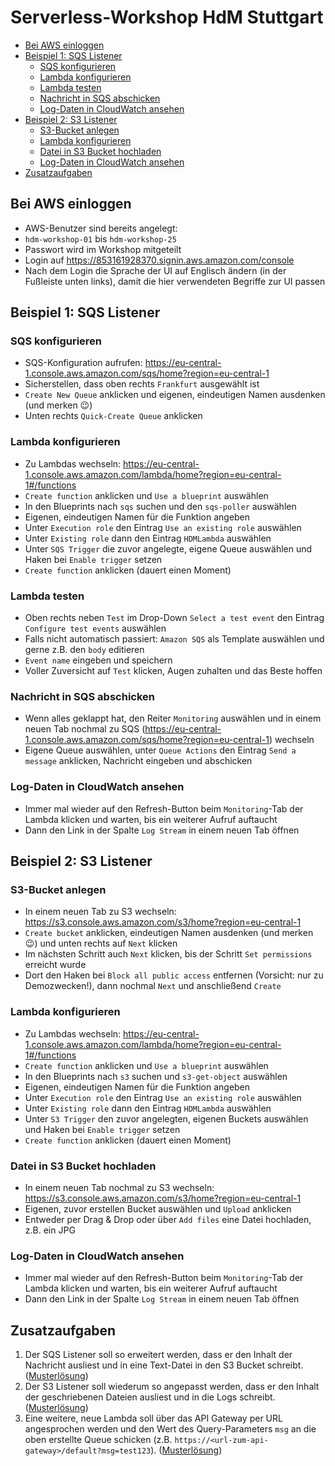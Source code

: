 # Serverless-Workshop HdM Stuttgart

<!-- TOC depthFrom:2 depthTo:6 withLinks:1 updateOnSave:1 orderedList:0 -->

- [Bei AWS einloggen](#bei-aws-einloggen)
- [Beispiel 1: SQS Listener](#beispiel-1-sqs-listener)
	- [SQS konfigurieren](#sqs-konfigurieren)
	- [Lambda konfigurieren](#lambda-konfigurieren)
	- [Lambda testen](#lambda-testen)
	- [Nachricht in SQS abschicken](#nachricht-in-sqs-abschicken)
	- [Log-Daten in CloudWatch ansehen](#log-daten-in-cloudwatch-ansehen)
- [Beispiel 2: S3 Listener](#beispiel-2-s3-listener)
	- [S3-Bucket anlegen](#s3-bucket-anlegen)
	- [Lambda konfigurieren](#lambda-konfigurieren)
	- [Datei in S3 Bucket hochladen](#datei-in-s3-bucket-hochladen)
	- [Log-Daten in CloudWatch ansehen](#log-daten-in-cloudwatch-ansehen)
- [Zusatzaufgaben](#zusatzaufgabe)

<!-- /TOC -->

## Bei AWS einloggen
* AWS-Benutzer sind bereits angelegt:
 * `hdm-workshop-01` bis `hdm-workshop-25`
 * Passwort wird im Workshop mitgeteilt
* Login auf https://853161928370.signin.aws.amazon.com/console
* Nach dem Login die Sprache der UI auf Englisch ändern (in der Fußleiste unten links), damit die hier verwendeten Begriffe zur UI passen

## Beispiel 1: SQS Listener

### SQS konfigurieren
* SQS-Konfiguration aufrufen: https://eu-central-1.console.aws.amazon.com/sqs/home?region=eu-central-1
* Sicherstellen, dass oben rechts `Frankfurt` ausgewählt ist
* `Create New Queue` anklicken und eigenen, eindeutigen Namen ausdenken (und merken 😉)
* Unten rechts `Quick-Create Queue` anklicken

### Lambda konfigurieren
* Zu Lambdas wechseln: https://eu-central-1.console.aws.amazon.com/lambda/home?region=eu-central-1#/functions
* `Create function` anklicken und `Use a blueprint` auswählen
* In den Blueprints nach `sqs` suchen und den `sqs-poller` auswählen
* Eigenen, eindeutigen Namen für die Funktion angeben
* Unter `Execution role` den Eintrag `Use an existing role` auswählen
* Unter `Existing role` dann den Eintrag `HDMLambda` auswählen
* Unter `SQS Trigger` die zuvor angelegte, eigene Queue auswählen und Haken bei `Enable trigger` setzen
* `Create function` anklicken (dauert einen Moment)

### Lambda testen
* Oben rechts neben `Test` im Drop-Down `Select a test event` den Eintrag `Configure test events` auswählen
* Falls nicht automatisch passiert: `Amazon SQS` als Template auswählen und gerne z.B. den `body` editieren
* `Event name` eingeben und speichern
* Voller Zuversicht auf `Test` klicken, Augen zuhalten und das Beste hoffen

### Nachricht in SQS abschicken
* Wenn alles geklappt hat, den Reiter `Monitoring` auswählen und in einem neuen Tab nochmal zu SQS (https://eu-central-1.console.aws.amazon.com/sqs/home?region=eu-central-1) wechseln
* Eigene Queue auswählen, unter `Queue Actions` den Eintrag `Send a message` anklicken, Nachricht eingeben und abschicken

### Log-Daten in CloudWatch ansehen
* Immer mal wieder auf den Refresh-Button beim `Monitoring`-Tab der Lambda klicken und warten, bis ein weiterer Aufruf auftaucht
* Dann den Link in der Spalte `Log Stream` in einem neuen Tab öffnen

## Beispiel 2: S3 Listener

### S3-Bucket anlegen
* In einem neuen Tab zu S3 wechseln: https://s3.console.aws.amazon.com/s3/home?region=eu-central-1
* `Create bucket` anklicken, eindeutigen Namen ausdenken (und merken 😉) und unten rechts auf `Next` klicken
* Im nächsten Schritt auch `Next` klicken, bis der Schritt `Set permissions` erreicht wurde
* Dort den Haken bei `Block all public access` entfernen (Vorsicht: nur zu Demozwecken!), dann nochmal `Next` und anschließend `Create`

### Lambda konfigurieren
* Zu Lambdas wechseln: https://eu-central-1.console.aws.amazon.com/lambda/home?region=eu-central-1#/functions
* `Create function` anklicken und `Use a blueprint` auswählen
* In den Blueprints nach `s3` suchen und `s3-get-object` auswählen
* Eigenen, eindeutigen Namen für die Funktion angeben
* Unter `Execution role` den Eintrag `Use an existing role` auswählen
* Unter `Existing role` dann den Eintrag `HDMLambda` auswählen
* Unter `S3 Trigger` den zuvor angelegten, eigenen Buckets auswählen und Haken bei `Enable trigger` setzen
* `Create function` anklicken (dauert einen Moment)

### Datei in S3 Bucket hochladen
* In einem neuen Tab nochmal zu S3 wechseln: https://s3.console.aws.amazon.com/s3/home?region=eu-central-1
* Eigenen, zuvor erstellen Bucket auswählen und `Upload` anklicken
* Entweder per Drag & Drop oder über `Add files` eine Datei hochladen, z.B. ein JPG

### Log-Daten in CloudWatch ansehen
* Immer mal wieder auf den Refresh-Button beim `Monitoring`-Tab der Lambda klicken und warten, bis ein weiterer Aufruf auftaucht
* Dann den Link in der Spalte `Log Stream` in einem neuen Tab öffnen

## Zusatzaufgaben
1. Der SQS Listener soll so erweitert werden, dass er den Inhalt der Nachricht ausliest und in eine Text-Datei in den S3 Bucket schreibt. ([Musterlösung](sqs-listener.js))
2. Der S3 Listener soll wiederum so angepasst werden, dass er den Inhalt der geschriebenen Dateien ausliest und in die Logs schreibt. ([Musterlösung](s3-listener.js))
3. Eine weitere, neue Lambda soll über das API Gateway per URL angesprochen werden und den Wert des Query-Parameters `msg` an die oben erstellte Queue schicken (z.B. `https://<url-zum-api-gateway>/default?msg=test123`). ([Musterlösung](sqs-sender.js))
